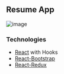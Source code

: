 ## Resume App
![image](https://github.com/pstaron/Resume/assets/25846311/bf28446a-a458-4cc3-a348-eabf7808d247)

### Technologies

- [React](https://reactjs.org/) with Hooks
- [React-Bootstrap](https://react-bootstrap.github.io/)
- [React-Redux](https://react-redux.js.org/)

